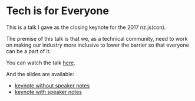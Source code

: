 # Tech is for Everyone

This is a talk I gave as the closing keynote for the 2017 nz.js(con).

The premise of this talk is that we, as a technical community, need to work on making our industry more inclusive to lower the barrier so that everyone can be a part of it.

You can watch the talk [here](https://youtu.be/9ai9Yabw2hk).

And the slides are available:

- [keynote without speaker notes](/tech-is-for-everyone/tech-for-everyone.pdf)
- [keynote with speaker notes](/tech-is-for-everyone/tech-for-everyone-wnotes.pdf)
